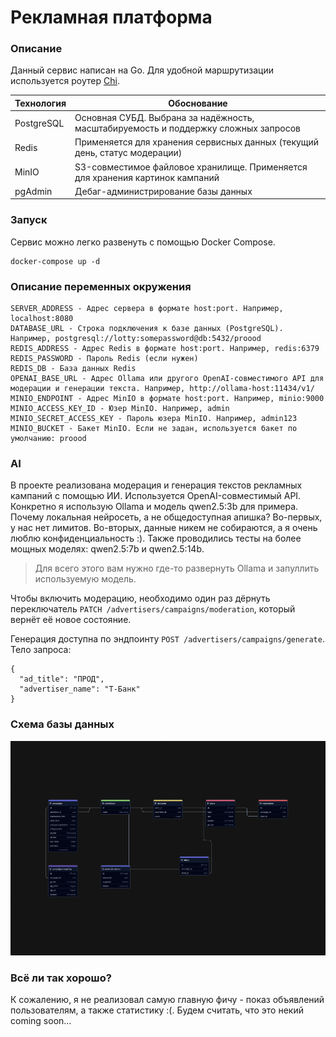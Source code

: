 # Рекламная платформа

### Описание

Данный сервис написан на Go. Для удобной маршрутизации используется роутер [Chi](https://github.com/go-chi/chi).

| Технология | Обоснование                                                                         |
| ---------- | ----------------------------------------------------------------------------------- |
| PostgreSQL | Основная СУБД. Выбрана за надёжность, масштабируемость и поддержку сложных запросов |
| Redis      | Применяется для хранения сервисных данных (текущий день, статус модерации)          |
| MinIO      | S3-совместимое файловое хранилище. Применяется для хранения картинок кампаний       |
| pgAdmin    | Дебаг-администрирование базы данных                                                 |

### Запуск

Сервис можно легко развенуть с помощью Docker Compose.

```shell
docker-compose up -d
```

### Описание переменных окружения

```shell
SERVER_ADDRESS - Адрес сервера в формате host:port. Например, localhost:8080
DATABASE_URL - Строка подключения к базе данных (PostgreSQL). Например, postgresql://lotty:somepassword@db:5432/proood
REDIS_ADDRESS - Адрес Redis в формате host:port. Например, redis:6379
REDIS_PASSWORD - Пароль Redis (если нужен)
REDIS_DB - База данных Redis
OPENAI_BASE_URL - Адрес Ollama или другого OpenAI-совместимого API для модерации и генерации текста. Например, http://ollama-host:11434/v1/
MINIO_ENDPOINT - Адрес MinIO в формате host:port. Например, minio:9000
MINIO_ACCESS_KEY_ID - Юзер MinIO. Например, admin
MINIO_SECRET_ACCESS_KEY - Пароль юзера MinIO. Например, admin123
MINIO_BUCKET - Бакет MinIO. Если не задан, используется бакет по умолчанию: proood
```

### AI

В проекте реализована модерация и генерация текстов рекламных кампаний с помощью ИИ.
Используется OpenAI-совместимый API. Конкретно я использую Ollama и модель qwen2.5:3b для примера. Почему локальная нейросеть, а не общедоступная апишка? Во-первых, у нас нет лимитов. Во-вторых, данные никем не собираются, а я очень люблю конфиденциальность :). Также проводились тесты на более мощных моделях: qwen2.5:7b и qwen2.5:14b.

> Для всего этого вам нужно где-то развернуть Ollama и запуллить используемую модель.

Чтобы включить модерацию, необходимо один раз дёрнуть переключатель `PATCH /advertisers/campaigns/moderation`, который вернёт её новое состояние.

Генерация доступна по эндпоинту `POST /advertisers/campaigns/generate`. Тело запроса:

```
{
  "ad_title": "ПРОД",
  "advertiser_name": "Т-Банк"
}
```

### Схема базы данных

![Красивая схема :)](./assets/proood-db.png)

### Всё ли так хорошо?

К сожалению, я не реализовал самую главную фичу - показ объявлений пользователям, а также статистику :(.
Будем считать, что это некий coming soon...
